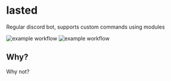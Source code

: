 # lasted
Regular discord bot, supports custom commands using modules

![example workflow](https://img.shields.io/badge/lasted-0.1-informational) ![example workflow](https://img.shields.io/badge/modules-tested-blueviolet)

## Why?
Why not?
